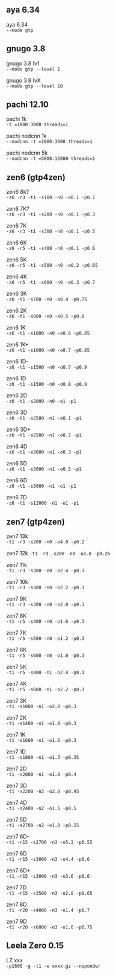 ## aya 6.34 ##

aya 6.34  
`--mode gtp`

## gnugo 3.8 ##

gnugo 3.8 lv1  
`--mode gtp --level 1`

gnugo 3.8 lvX  
`--mode gtp --level 10`

## pachi 12.10 ##

pachi 1k  
`-t =1000:3000 threads=1`

pachi nodcnn 1k  
`--nodcnn -t =1000:3000 threads=1`

pachi nodcnn 5k  
`--nodcnn -t =5000:15000 threads=1`

## zen6 (gtp4zen) ##

zen6 8k?  
`-z6 -r3 -t1 -s100 -n0 -o0.1 -p0.1`

zen6 7K?  
`-z6 -r3 -t1 -s200 -n0 -o0.1 -p0.3`

zen6 7K  
`-z6 -r3 -t1 -s300 -n0 -o0.1 -p0.5`

zen6 6K  
`-z6 -r5 -t1 -s400 -n0 -o0.1 -p0.6`

zen6 5K  
`-z6 -r5 -t1 -s500 -n0 -o0.2 -p0.65`

zen6 4K  
`-z6 -r5 -t1 -s600 -n0 -o0.3 -p0.7`

zen6 3K  
`-z6 -t1 -s700 -n0 -o0.4 -p0.75`

zen6 2K  
`-z6 -t1 -s800 -n0 -o0.5 -p0.8`

zen6 1K  
`-z6 -t1 -s1000 -n0 -o0.6 -p0.85`

zen6 1K+  
`-z6 -t1 -s1000 -n0 -o0.7 -p0.85`

zen6 1D-  
`-z6 -t1 -s1500 -n0 -o0.7 -p0.9`

zen6 1D  
`-z6 -t1 -s1500 -n0 -o0.8 -p0.9`

zen6 2D  
`-z6 -t1 -s2000 -n0 -o1 -p1`

zen6 3D  
`-z6 -t1 -s2500 -n1 -o0.1 -p1`

zen6 3D+  
`-z6 -t1 -s2500 -n1 -o0.2 -p1`

zen6 4D  
`-z6 -t1 -s3000 -n1 -o0.3 -p1`

zen6 5D  
`-z6 -t1 -s3000 -n1 -o0.5 -p1`

zen6 6D  
`-z6 -t1 -s3000 -n1 -o1 -p1`

zen6 7D  
`-z6 -t1 -s12000 -n1 -o1 -p1`

## zen7 (gtp4zen) ##

zen7 13k  
`-t1 -r3 -s200 -n0 -o4.0 -p0.2`

zen7 12k
`-t1 -r3 -s200 -n0 -o3.0 -p0.25`

zen7 11k  
`-t1 -r3 -s300 -n0 -o2.4 -p0.3`

zen7 10k  
`-t1 -r3 -s300 -n0 -o2.2 -p0.3`

zen7 9K  
`-t1 -r3 -s300 -n0 -o2.0 -p0.3`

zen7 8K  
`-t1 -r5 -s400 -n0 -o1.6 -p0.3`

zen7 7K  
`-t1 -r5 -s500 -n0 -o1.2 -p0.3`

zen7 6K  
`-t1 -r5 -s600 -n0 -o1.0 -p0.3`

zen7 5K  
`-t1 -r5 -s800 -n1 -o2.4 -p0.3`

zen7 4K  
`-t1 -r5 -s800 -n1 -o2.2 -p0.3`

zen7 3K  
`-t1 -s1000 -n1 -o2.0 -p0.3`

zen7 2K  
`-t1 -s1400 -n1 -o1.8 -p0.3`

zen7 1K  
`-t1 -s1600 -n1 -o1.6 -p0.3`

zen7 1D  
`-t1 -s1800 -n1 -o1.3 -p0.35`

zen7 2D  
`-t1 -s2000 -n1 -o1.0 -p0.4`

zen7 3D  
`-t1 -s2200 -n2 -o2.0 -p0.45`

zen7 4D  
`-t1 -s2400 -n2 -o1.5 -p0.5`

zen7 5D  
`-t1 -s2700 -n2 -o1.0 -p0.55`

zen7 6D-  
`-t1 -r15 -s2700 -n3 -o5.2 -p0.55`

zen7 6D  
`-t1 -r15 -s3000 -n3 -o4.4 -p0.6`

zen7 6D+  
`-t1 -r15 -s3000 -n3 -o3.6 -p0.6`

zen7 7D  
`-t1 -r15 -s3500 -n3 -o2.8 -p0.65`

zen7 8D  
`-t1 -r20 -s4000 -n3 -o1.4 -p0.7`

zen7 9D  
`-t1 -r20 -s6000 -n3 -o1.0 -p0.75`

## Leela Zero 0.15 ##

LZ xxx  
`-p1600 -g -t1 -w xxxx.gz --noponder`